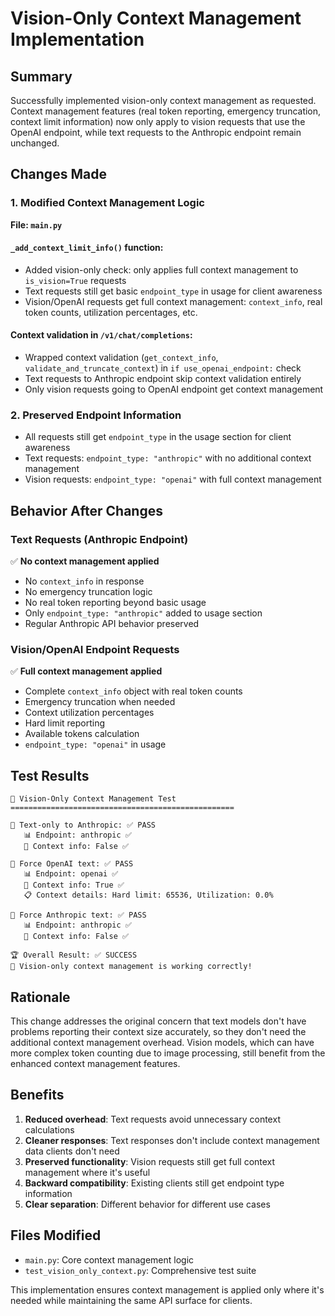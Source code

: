 # Vision-Only Context Management Implementation

## Summary

Successfully implemented vision-only context management as requested. Context management features (real token reporting, emergency truncation, context limit information) now only apply to vision requests that use the OpenAI endpoint, while text requests to the Anthropic endpoint remain unchanged.

## Changes Made

### 1. Modified Context Management Logic

**File: `main.py`**

#### `_add_context_limit_info()` function:
- Added vision-only check: only applies full context management to `is_vision=True` requests
- Text requests still get basic `endpoint_type` in usage for client awareness
- Vision/OpenAI requests get full context management: `context_info`, real token counts, utilization percentages, etc.

#### Context validation in `/v1/chat/completions`:
- Wrapped context validation (`get_context_info`, `validate_and_truncate_context`) in `if use_openai_endpoint:` check
- Text requests to Anthropic endpoint skip context validation entirely
- Only vision requests going to OpenAI endpoint get context management

### 2. Preserved Endpoint Information
- All requests still get `endpoint_type` in the usage section for client awareness
- Text requests: `endpoint_type: "anthropic"` with no additional context management
- Vision requests: `endpoint_type: "openai"` with full context management

## Behavior After Changes

### Text Requests (Anthropic Endpoint)
✅ **No context management applied**
- No `context_info` in response
- No emergency truncation logic
- No real token reporting beyond basic usage
- Only `endpoint_type: "anthropic"` added to usage section
- Regular Anthropic API behavior preserved

### Vision/OpenAI Endpoint Requests  
✅ **Full context management applied**
- Complete `context_info` object with real token counts
- Emergency truncation when needed
- Context utilization percentages
- Hard limit reporting
- Available tokens calculation
- `endpoint_type: "openai"` in usage

## Test Results

```
🧪 Vision-Only Context Management Test
==================================================

📝 Text-only to Anthropic: ✅ PASS
   📊 Endpoint: anthropic ✅
   🧠 Context info: False ✅

📝 Force OpenAI text: ✅ PASS  
   📊 Endpoint: openai ✅
   🧠 Context info: True ✅
   📋 Context details: Hard limit: 65536, Utilization: 0.0%

📝 Force Anthropic text: ✅ PASS
   📊 Endpoint: anthropic ✅
   🧠 Context info: False ✅

🏆 Overall Result: ✅ SUCCESS
🎉 Vision-only context management is working correctly!
```

## Rationale

This change addresses the original concern that text models don't have problems reporting their context size accurately, so they don't need the additional context management overhead. Vision models, which can have more complex token counting due to image processing, still benefit from the enhanced context management features.

## Benefits

1. **Reduced overhead**: Text requests avoid unnecessary context calculations
2. **Cleaner responses**: Text responses don't include context management data clients don't need
3. **Preserved functionality**: Vision requests still get full context management where it's useful
4. **Backward compatibility**: Existing clients still get endpoint type information
5. **Clear separation**: Different behavior for different use cases

## Files Modified

- `main.py`: Core context management logic
- `test_vision_only_context.py`: Comprehensive test suite

This implementation ensures context management is applied only where it's needed while maintaining the same API surface for clients.